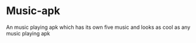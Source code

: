 # Music-apk
An music playing apk which has its own five music and looks as cool as any music playing apk
